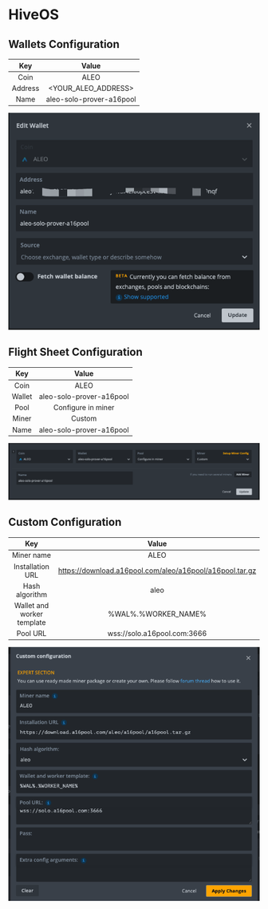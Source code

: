 # HiveOS

## Wallets Configuration

| Key | Value | 
|:---:|:-----:| 
| Coin |  ALEO  |
| Address |  <YOUR_ALEO_ADDRESS>  |
| Name |  aleo-solo-prover-a16pool  |

![HiveOS](/img/hiveos/a16pool.wallet.png "")

## Flight Sheet Configuration

| Key | Value | 
|:---:|:-----:| 
| Coin |  ALEO  |
| Wallet |  aleo-solo-prover-a16pool  |
| Pool |  Configure in miner  |
| Miner |  Custom  |
| Name |  aleo-solo-prover-a16pool  |

![HiveOS](/img/hiveos/a16pool.fight.png "")

## Custom Configuration

| Key | Value | 
|:---:|:-----:| 
| Miner name |  ALEO  |
| Installation URL |  https://download.a16pool.com/aleo/a16pool/a16pool.tar.gz  |
| Hash algorithm |  aleo  |
| Wallet and worker template |  %WAL%.%WORKER_NAME%  |
| Pool URL |  wss://solo.a16pool.com:3666  |

![HiveOS](/img/hiveos/a16pool.custom.png "")